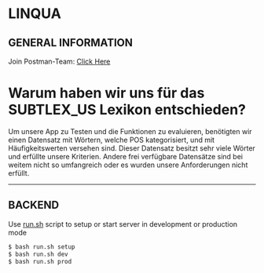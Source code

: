 # LINQUA
## GENERAL INFORMATION
Join Postman-Team: [Click Here](https://app.getpostman.com/join-team?invite_code=3ab5a9159a2423c81cd34ea790022164)

# Warum haben wir uns für das SUBTLEX_US Lexikon entschieden?

Um unsere App zu Testen und die Funktionen zu evaluieren, benötigten wir einen Datensatz mit Wörtern, welche POS kategorisiert,  und mit Häufigkeitswerten versehen sind. Dieser Datensatz besitzt sehr viele Wörter und erfüllte unsere Kriterien. Andere frei verfügbare Datensätze sind bei weitem nicht so umfangreich oder es wurden unsere Anforderungen nicht erfüllt.

___

## BACKEND
Use [run.sh](backend/run.sh) script to setup or start server in development or production mode
```bash
$ bash run.sh setup
$ bash run.sh dev
$ bash run.sh prod
```